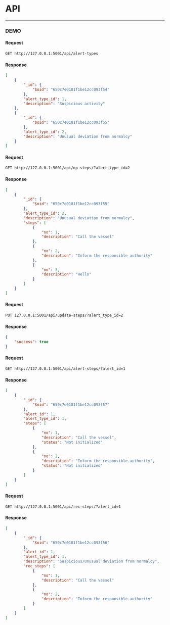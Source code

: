 # API
---

### DEMO

#### Request

`GET http://127.0.0.1:5001/api/alert-types`

#### Response

```json
[
    {
        "_id": {
            "$oid": "650c7e0181f1be12cc093f54"
        },
        "alert_type_id": 1,
        "description": "Suspicious activity"
    },
    {
        "_id": {
            "$oid": "650c7e0181f1be12cc093f55"
        },
        "alert_type_id": 2,
        "description": "Unusual deviation from normalcy"
    }
]
```

#### Request

`GET http://127.0.0.1:5001/api/op-steps/?alert_type_id=2`

#### Response

```json
[
    {
        "_id": {
            "$oid": "650c7e0181f1be12cc093f55"
        },
        "alert_type_id": 2,
        "description": "Unusual deviation from normalcy",
        "steps": [
            {
                "no": 1,
                "description": "Call the vessel"
            },
            {
                "no": 2,
                "description": "Inform the responsible authority"
            },
            {
                "no": 3,
                "description": "Hello"
            }
        ]
    }
]
```


#### Request

`PUT 127.0.0.1:5001/api/update-steps/?alert_type_id=2`

#### Response

```json
{
    "success": true
}
```

#### Request

`GET http://127.0.0.1:5001/api/alert-steps/?alert_id=1`

#### Response

```json
[
    {
        "_id": {
            "$oid": "650c7e0181f1be12cc093f57"
        },
        "alert_id": 1,
        "alert_type_id": 1,
        "steps": [
            {
                "no": 1,
                "description": "Call the vessel",
                "status": "Not initialized"
            },
            {
                "no": 2,
                "description": "Inform the responsible authority",
                "status": "Not initialized"
            }
        ]
    }
]
```

#### Request

`GET http://127.0.0.1:5001/api/rec-steps/?alert_id=1`

#### Response

```json
[
    {
        "_id": {
            "$oid": "650c7e0181f1be12cc093f56"
        },
        "alert_id": 1,
        "alert_type_id": 1,
        "description": "Suspicious/Unusual deviation from normalcy",
        "rec_steps": [
            {
                "no": 1,
                "description": "Call the vessel"
            },
            {
                "no": 2,
                "description": "Inform the responsible authority"
            }
        ]
    }
]
```
